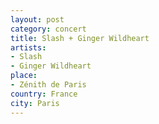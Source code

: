 ```yaml
---
layout: post
category: concert
title: Slash + Ginger Wildheart
artists: 
- Slash
- Ginger Wildheart
place: 
- Zénith de Paris
country: France
city: Paris
---
```



